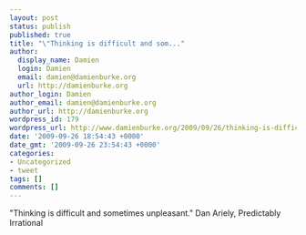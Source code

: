 ```yaml
---
layout: post
status: publish
published: true
title: "\"Thinking is difficult and som..."
author:
  display_name: Damien
  login: Damien
  email: damien@damienburke.org
  url: http://damienburke.org
author_login: Damien
author_email: damien@damienburke.org
author_url: http://damienburke.org
wordpress_id: 179
wordpress_url: http://www.damienburke.org/2009/09/26/thinking-is-difficult-and-som-2/
date: '2009-09-26 18:54:43 +0000'
date_gmt: '2009-09-26 23:54:43 +0000'
categories:
- Uncategorized
- tweet
tags: []
comments: []
---
```

<p>"Thinking is difficult and sometimes unpleasant." Dan Ariely, Predictably Irrational</p>
